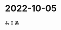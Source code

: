 # 2022-10-05

共 0 条

<!-- BEGIN WEIBO -->
<!-- 最后更新时间 Wed Oct 05 2022 04:22:30 GMT+0800 (China Standard Time) -->

<!-- END WEIBO -->
